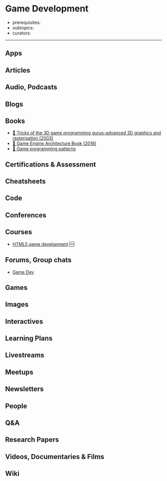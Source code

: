 # Game Development

- prerequisites:
- subtopics:
- curators:

------

## Apps

## Articles

## Audio, Podcasts

## Blogs

## Books

- [📕 Tricks of the 3D game programming gurus-advanced 3D graphics and rasterisation (2003)](http://www.goodreads.com/book/show/2042298.Tricks_of_the_3D_Game_Programming_Gurus)
- [📕 Game Engine Architecture Book (2018)](https://www.gameenginebook.com/)
- [📕 Game programming patterns](http://gameprogrammingpatterns.com/)

## Certifications & Assessment

## Cheatsheets

## Code

## Conferences

## Courses

- [HTML5 game development](https://www.udacity.com/course/html5-game-development--cs255) 🆓

## Forums, Group chats

- [Game Dev](https://www.reddit.com/r/gamedev/)

## Games

## Images

## Interactives

## Learning Plans

## Livestreams

## Meetups

## Newsletters

## People

## Q&A

## Research Papers

## Videos, Documentaries & Films

## Wiki
